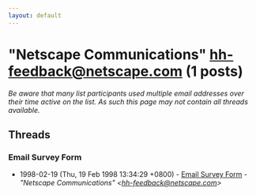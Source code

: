 ```yaml
---
layout: default
---
```


# "Netscape Communications" <hh-feedback@netscape.com> (1 posts)

_Be aware that many list participants used multiple email addresses over their time active on the list. As such this page may not contain all threads available._

## Threads

### Email Survey Form
+ 1998-02-19 (Thu, 19 Feb 1998 13:34:29 +0800) - [Email Survey Form](/archive/1998/02/35f0edda1b50f58f4e6f400aaf80cea6c9572d9ac933e6c74f0fdf4f8a9d00d4) - _"Netscape Communications" \<hh-feedback@netscape.com\>_

